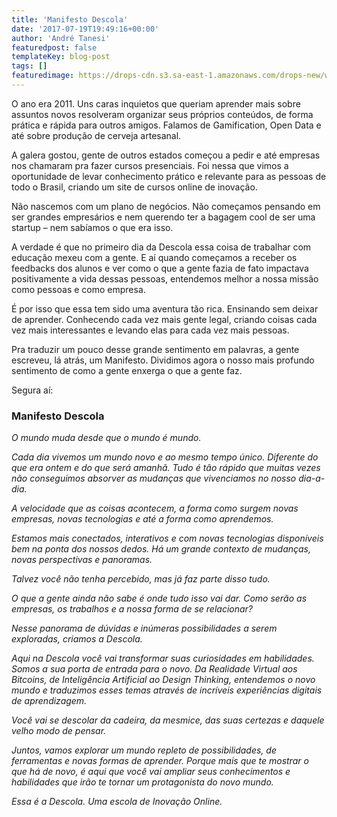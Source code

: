 ```yaml
---
title: 'Manifesto Descola'
date: '2017-07-19T19:49:16+00:00'
author: 'André Tanesi'
featuredpost: false
templateKey: blog-post
tags: []
featuredimage: https://drops-cdn.s3.sa-east-1.amazonaws.com/drops-new/wp-content/uploads/2017/07/19194717/manifesto-150x150.png
---
```

O ano era 2011. Uns caras inquietos que queriam aprender mais sobre assuntos novos resolveram organizar seus próprios conteúdos, de forma prática e rápida para outros amigos. Falamos de Gamification, Open Data e até sobre produção de cerveja artesanal.

A galera gostou, gente de outros estados começou a pedir e até empresas nos chamaram pra fazer cursos presenciais. Foi nessa que vimos a oportunidade de levar conhecimento prático e relevante para as pessoas de todo o Brasil, criando um site de cursos online de inovação.

Não nascemos com um plano de negócios. Não começamos pensando em ser grandes empresários e nem querendo ter a bagagem cool de ser uma startup – nem sabíamos o que era isso.

A verdade é que no primeiro dia da Descola essa coisa de trabalhar com educação mexeu com a gente. E aí quando começamos a receber os feedbacks dos alunos e ver como o que a gente fazia de fato impactava positivamente a vida dessas pessoas, entendemos melhor a nossa missão como pessoas e como empresa.

É por isso que essa tem sido uma aventura tão rica. Ensinando sem deixar de aprender. Conhecendo cada vez mais gente legal, criando coisas cada vez mais interessantes e levando elas para cada vez mais pessoas.

Pra traduzir um pouco desse grande sentimento em palavras, a gente escreveu, lá atrás, um Manifesto. Dividimos agora o nosso mais profundo sentimento de como a gente enxerga o que a gente faz.

Segura aí:

### **Manifesto Descola**

*O mundo muda desde que o mundo é mundo.*

*Cada dia vivemos um mundo novo e ao mesmo tempo único. Diferente do que era ontem e do que será amanhã. Tudo é tão rápido que muitas vezes não conseguimos absorver as mudanças que vivenciamos no nosso dia-a-dia.*

*A velocidade que as coisas acontecem, a forma como surgem novas empresas, novas tecnologias e até a forma como aprendemos.*

*Estamos mais conectados, interativos e com novas tecnologias disponíveis bem na ponta dos nossos dedos. Há um grande contexto de mudanças, novas perspectivas e panoramas.*

*Talvez você não tenha percebido, mas já faz parte disso tudo.*

*O que a gente ainda não sabe é onde tudo isso vai dar. Como serão as empresas, os trabalhos e a nossa forma de se relacionar?*

*Nesse panorama de dúvidas e inúmeras possibilidades a serem exploradas, criamos a Descola.*

*Aqui na Descola você vai transformar suas curiosidades em habilidades. Somos a sua porta de entrada para o novo. Da Realidade Virtual aos Bitcoins, de Inteligência Artificial ao Design Thinking, entendemos o novo mundo e traduzimos esses temas através de incríveis experiências digitais de aprendizagem.*

*Você vai se descolar da cadeira, da mesmice, das suas certezas e daquele velho modo de pensar.*

*Juntos, vamos explorar um mundo repleto de possibilidades, de ferramentas e novas formas de aprender. Porque mais que te mostrar o que há de novo, é aqui que você vai ampliar seus conhecimentos e habilidades que irão te tornar um protagonista do novo mundo.*

*Essa é a Descola. Uma escola de Inovação Online.*